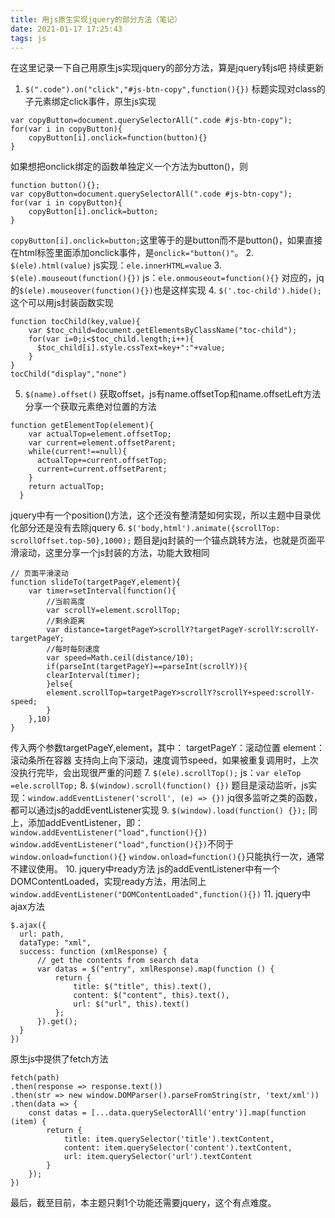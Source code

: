 ```yaml
---
title: 用js原生实现jquery的部分方法（笔记）
date: 2021-01-17 17:25:43
tags: js
---
```

在这里记录一下自己用原生js实现jquery的部分方法，算是jquery转js吧
持续更新
<!--more-->
1. `$(".code").on("click","#js-btn-copy",function(){})`
标题实现对class的子元素绑定click事件，原生js实现
```
var copyButton=document.querySelectorAll(".code #js-btn-copy");
for(var i in copyButton){
    copyButton[i].onclick=function(button){}
}
```
如果想把onclick绑定的函数单独定义一个方法为button()，则
```
function button(){};
var copyButton=document.querySelectorAll(".code #js-btn-copy");
for(var i in copyButton){
    copyButton[i].onclick=button;
}
```
`copyButton[i].onclick=button;`这里等于的是button而不是button()，如果直接在html标签里面添加onclick事件，是`onclick="button()"`。
2. `$(ele).html(value)`
js实现：`ele.innerHTML=value`
3. `$(ele).mouseout(function(){})`
js：`ele.onmouseout=function(){}`
对应的，jq的`$(ele).mouseover(function(){})`也是这样实现
4. `$('.toc-child').hide();`
这个可以用js封装函数实现
```
function tocChild(key,value){
    var $toc_child=document.getElementsByClassName("toc-child");
    for(var i=0;i<$toc_child.length;i++){
      $toc_child[i].style.cssText=key+":"+value;
    }
}
tocChild("display","none")
```
5. `$(name).offset()`
获取offset，js有name.offsetTop和name.offsetLeft方法
分享一个获取元素绝对位置的方法
```
function getElementTop(element){
    var actualTop=element.offsetTop;
    var current=element.offsetParent;
    while(current!==null){
      actualTop+=current.offsetTop;
      current=current.offsetParent;
    }
    return actualTop;
  }
```
jquery中有一个position()方法，这个还没有整清楚如何实现，所以主题中目录优化部分还是没有去除jquery
6. `$('body,html').animate({scrollTop: scrollOffset.top-50},1000);`
题目是jq封装的一个锚点跳转方法，也就是页面平滑滚动，这里分享一个js封装的方法，功能大致相同
```
// 页面平滑滚动
function slideTo(targetPageY,element){
    var timer=setInterval(function(){
        //当前高度
        var scrollY=element.scrollTop;
        //剩余距离
        var distance=targetPageY>scrollY?targetPageY-scrollY:scrollY-targetPageY;
        //每时每刻速度
        var speed=Math.ceil(distance/10);
        if(parseInt(targetPageY)==parseInt(scrollY)){
        clearInterval(timer);
        }else{
        element.scrollTop=targetPageY>scrollY?scrollY+speed:scrollY-speed;
        }
    },10)
}
```
传入两个参数targetPageY,element，其中：
targetPageY：滚动位置
element：滚动条所在容器
支持向上向下滚动，速度调节speed，如果被重复调用时，上次没执行完毕，会出现很严重的问题
7. `$(ele).scrollTop();`
js：`var eleTop =ele.scrollTop;`
8. `$(window).scroll(function() {})`
题目是滚动监听，js实现：`window.addEventListener('scroll', (e) => {})`
jq很多监听之类的函数，都可以通过js的addEventListener实现
9. `$(window).load(function() {});`
同上，添加addEventListener，即：`window.addEventListener("load",function(){})`
`window.addEventListener("load",function(){})`不同于`window.onload=function(){}`
`window.onload=function(){}`只能执行一次，通常不建议使用。
10. jquery中ready方法
js的addEventListener中有一个DOMContentLoaded，实现ready方法，用法同上
`window.addEventListener("DOMContentLoaded",function(){})`
11. jquery中ajax方法
```
$.ajax({
  url: path,
  dataType: "xml",
  success: function (xmlResponse) {
      // get the contents from search data
      var datas = $("entry", xmlResponse).map(function () {
          return {
              title: $("title", this).text(),
              content: $("content", this).text(),
              url: $("url", this).text()
          };
      }).get();
  }
})
```
原生js中提供了fetch方法
```
fetch(path)
.then(response => response.text())
.then(str => new window.DOMParser().parseFromString(str, 'text/xml'))
.then(data => {
    const datas = [...data.querySelectorAll('entry')].map(function (item) {
        return {
            title: item.querySelector('title').textContent,
            content: item.querySelector('content').textContent,
            url: item.querySelector('url').textContent
        }
    });
})
```
最后，截至目前，本主题只剩1个功能还需要jquery，这个有点难度。